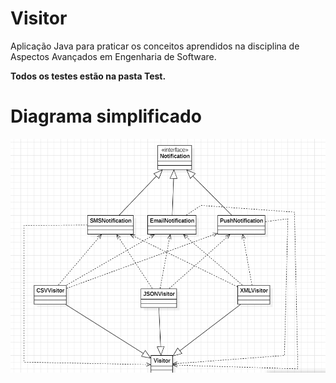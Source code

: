 # Visitor

Aplicação Java para praticar os conceitos aprendidos na disciplina de Aspectos Avançados em Engenharia de Software.

**Todos os testes estão na pasta Test.**

# Diagrama simplificado
![Template Method ](src/imgs/visitor-diagram.png)
